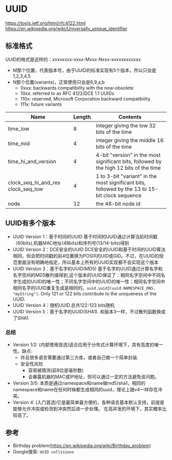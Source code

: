 # UUID
https://tools.ietf.org/html/rfc4122.html
https://en.wikipedia.org/wiki/Universally_unique_identifier
## 标准格式
UUID的格式是这样的：xxxxxxxx-xxxx-Mxxx-Nxxx-xxxxxxxxxxxx
- M那个位置，代表版本号，由于UUID的标准实现有5个版本，所以只会是1,2,3,4,5
- N那个位置(variants)，正常使用只会是8,9,a,b
  - 0xxx:  backwards compatibility with the now-obsolete
  - 10xx: referred to as RFC 4122/DCE 1.1 UUIDs
  - 110x: reserved, Microsoft Corporation backward compatibility
  - 111x: future variants

Name|Length|Contents
-|-|-
time_low|8|integer giving the low 32 bits of the time
time_mid|4|integer giving the middle 16 bits of the time
time_hi_and_version|4|4-bit "version" in the most significant bits, followed by the high 12 bits of the time
clock_seq_hi_and_res clock_seq_low|4|1 to 3-bit "variant" in the most significant bits, followed by the 13 to 15-bit clock sequence
node|12|the 48-bit node id

## UUID有多个版本
- UUID Version 1：基于时间的UUID
  基于时间的UUID通过计算当前时间戳（60bits),机器MAC地址(48bits)和序列号(13/14-bits)得到
- UUID Version 2：DCE安全的UUID
  DCE安全的UUID和基于时间的UUID算法相同，但会把时间戳的前4位置换为POSIX的UID或GID。不过，在UUID的规范里面没有明确地指定，所以基本上所有的UUID实现都不会实现这个版本
- UUID Version 3：基于名字的UUID(MD5)
  基于名字的UUID通过计算名字和名字空间的MD5散列值得到,这个版本的UUID保证了：相同名字空间中不同名字生成的UUID的唯一性；不同名字空间中的UUID的唯一性；相同名字空间中相同名字的UUID重复生成是相同的。`uuid.uuid3(uuid.NAMESPACE_DNS, "myString")`. Only 121 or 122 bits contribute to the uniqueness of the UUID.
- UUID Version 4：随机UUID.总共122-123 bits随机
- UUID Version 5：基于名字的UUID(SHA1). 和版本3一样，不过散列函数换成了SHA1
### 总结
- Version 1/2: (内部使用首选)适合应用于分布式计算环境下，具有高度的唯一性。缺点:
    - 并且很多语言需要通过第三方库，或者自己做一个简单封装.
    - 安全性风险
      - 容易被猜测(前8位是毫秒数)
      - 会暴露机器的MAC或IP地址，但可以通过一定的方法避免该问题。
- Version 3/5: 本质是通过namespace和name做md5/sha1，相同的namespace和name在任何时候都生成相同的uuid，理论上跟v4一样存在冲突。
- Version 4: (入门首选)它是最简单最方便的，各种语言基本默认支持，前提是能够允许冲突或检测到冲突然后进一步处理。 在高并发的环境下，其实概率比较高了。
## 参考
- Birthday problem(https://en.wikipedia.org/wiki/Birthday_problem)
- Google搜索: `UUID collisions`